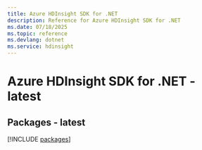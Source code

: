 ```yaml
---
title: Azure HDInsight SDK for .NET
description: Reference for Azure HDInsight SDK for .NET
ms.date: 07/18/2025
ms.topic: reference
ms.devlang: dotnet
ms.service: hdinsight
---
```

# Azure HDInsight SDK for .NET - latest
## Packages - latest
[!INCLUDE [packages](hdinsight-index.md)]